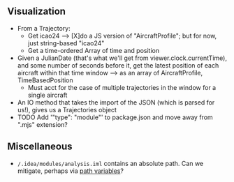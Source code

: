 Visualization
-------------
* From a Trajectory:
  * Get icao24 --> [X]do a JS version of "AircraftProfile"; but for now, just string-based "icao24"
  * Get a time-ordered Array of time and position
* Given a JulianDate (that's what we'll get from viewer.clock.currentTime), and some number of seconds before it, get the latest position of each aircraft within that time window --> as an array of AircraftProfile, TimeBasedPosition
  * Must acct for the case of multiple trajectories in the window for a single aircraft
* An IO method that takes the import of the JSON (which is parsed for us!), gives us a Trajectories object
* TODO Add '"type": "module"' to package.json and move away from ".mjs" extension?

Miscellaneous
-------------
* `/.idea/modules/analysis.iml` contains an absolute path. Can we mitigate, perhaps via [path variables](https://www.jetbrains.com/help/idea/absolute-path-variables.html)?
